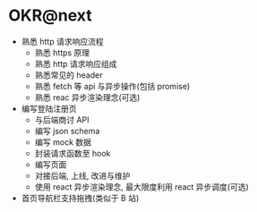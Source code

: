 # OKR@next

- 熟悉 http 请求响应流程
  - 熟悉 https 原理
  - 熟悉 http 请求响应组成
  - 熟悉常见的 header
  - 熟悉 fetch 等 api 与异步操作(包括 promise)
  - 熟悉 reac 异步渲染理念(可选)
- 编写登陆注册页
  - 与后端商讨 API
  - 编写 json schema
  - 编写 mock 数据
  - 封装请求函数至 hook
  - 编写页面
  - 对接后端, 上线, 改进与维护
  - 使用 react 异步渲染理念, 最大限度利用 react 异步调度(可选)
- 首页导航栏支持拖拽(类似于 B 站)
